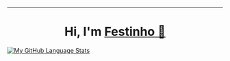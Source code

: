 <hr>
<h1 align="center">Hi, I'm <a href="https://github.com/simonefesta">Festinho 🖖<a></h1>



[![My GitHub Language Stats](https://github-readme-stats.vercel.app/api/top-langs/?username=simonefesta&langs_count=5&theme=tokyonight)]()
  


  

  
